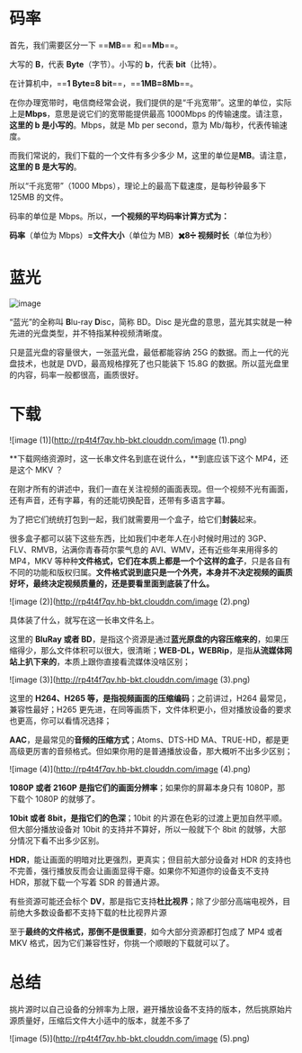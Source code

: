 # 码率

首先，我们需要区分一下 ==**MB**== 和==**Mb**==。

大写的 **B**，代表 **Byte**（字节）。小写的 **b**，代表 **bit**（比特）。

在计算机中，==**1 Byte=8 bit**==，==**1MB=8Mb**==。

在你办理宽带时，电信商经常会说，我们提供的是“千兆宽带”。这里的单位，实际上是**Mbps**，意思是说它们的宽带能提供最高 1000Mbps 的传输速度。请注意，**这里的 b 是小写的**。Mbps，就是 Mb per second，意为 Mb/每秒，代表传输速度。

而我们常说的，我们下载的一个文件有多少多少 M，这里的单位是**MB**。请注意，**这里的 B 是大写的**。

所以“千兆宽带”（1000 Mbps），理论上的最高下载速度，是每秒钟最多下 125MB 的文件。

码率的单位是 Mbps。所以，**一个视频的平均码率计算方式为：**

**码率**（单位为 Mbps）**=文件大小**（单位为 MB）**✖️8➗ 视频时长**（单位为秒）

# 蓝光

![image](http://rp4t4f7qv.hb-bkt.clouddn.com/image.png)

“蓝光”的全称叫 **B**lu-ray **D**isc，简称 BD。Disc 是光盘的意思，蓝光其实就是一种先进的光盘类型，并不特指某种视频清晰度。

只是蓝光盘的容量很大，一张蓝光盘，最低都能容纳 25G 的数据。而上一代的光盘技术，也就是 DVD，最高规格撑死了也只能装下 15.8G 的数据。所以蓝光盘里的内容，码率一般都很高，画质很好。

# 下载

![image (1)](http://rp4t4f7qv.hb-bkt.clouddn.com/image (1).png)

**下载网络资源时，这一长串文件名到底在说什么，**到底应该下这个 MP4，还是这个 MKV ？

在刚才所有的讲述中，我们一直在关注视频的画面表现。但一个视频不光有画面，还有声音，还有字幕，有的还能切换配音，还带有多语言字幕。

为了把它们统统打包到一起，我们就需要用一个盒子，给它们**封装**起来。

很多盒子都可以装下这些东西，比如我们中老年人在小时候时用过的 3GP、FLV、RMVB，沾满你青春荷尔蒙气息的 AVI、WMV，还有近些年来用得多的 MP4，MKV 等种种**文件格式，它们在本质上都是一个个这样的盒子**，只是各自有不同的功能和版权归属。**文件格式说到底只是一个外壳，本身并不决定视频的画质好坏，最终决定视频质量的，还是要看里面到底装了什么。**

![image (2)](http://rp4t4f7qv.hb-bkt.clouddn.com/image (2).png)

具体装了什么，就写在这一长串文件名上。

这里的 **BluRay 或者 BD**，是指这个资源是通过**蓝光原盘的内容压缩来的**，如果压缩得少，那么文件体积可以很大，很清晰；**WEB-DL，WEBRip**，是指**从流媒体网站上扒下来的**，本质上跟你直接看流媒体没啥区别；

![image (3)](http://rp4t4f7qv.hb-bkt.clouddn.com/image (3).png)

这里的 **H264、H265 等，是指视频画面的压缩编码**；之前讲过，H264 最常见，兼容性最好；H265 更先进，在同等画质下，文件体积更小，但对播放设备的要求也更高，你可以看情况选择；

**AAC**，是最常见的**音频的压缩方式**；Atoms、DTS-HD MA、TRUE-HD，都是更高级更厉害的音频格式。但如果你用的是普通播放设备，那大概听不出多少区别；

![image (4)](http://rp4t4f7qv.hb-bkt.clouddn.com/image (4).png)

**1080P 或者 2160P 是指它们的画面分辨率**；如果你的屏幕本身只有 1080P，那下载个 1080P 的就够了。

**10bit 或者 8bit，是指它们的色深**；10bit 的片源在色彩的过渡上更加自然平顺。但大部分播放设备对 10bit 的支持并不算好，所以一般就下个 8bit 的就够，大部分情况下看不出多少区别。

**HDR**，能让画面的明暗对比更强烈，更真实；但目前大部分设备对 HDR 的支持也不完善，强行播放反而会让画面显得干瘪。如果你不知道你的设备支不支持 HDR，那就下载一个写着 SDR 的普通片源。

有些资源可能还会标个 **DV**，那是指它支持**杜比视界**；除了少部分高端电视外，目前绝大多数设备都不支持下载的杜比视界片源

至于**最终的文件格式，那倒不是很重要**，如今大部分资源都打包成了 MP4 或者 MKV 格式，因为它们兼容性好，你挑一个顺眼的下载就可以了。

# 总结

挑片源时以自己设备的分辨率为上限，避开播放设备不支持的版本，然后挑原始片源质量好，压缩后文件大小适中的版本，就差不多了

![image (5)](http://rp4t4f7qv.hb-bkt.clouddn.com/image (5).png)
